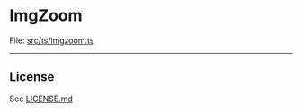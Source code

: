 # ImgZoom

File: [src/ts/imgzoom.ts](../../src/ts/imgzoom.ts)

---




## License

See [LICENSE.md](./LICENSE.md)

